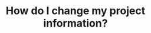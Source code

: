 ---
title: "How do I change my project information?"
sidebar_label: "How to: Change Project Details"
hide_table_of_contents: false
---